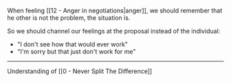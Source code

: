 When feeling [[12 - Anger in negotiations|anger]], we should remember that he other is not the problem, the situation is.

So we should channel our feelings at the proposal instead of the individual:

- "I don't see how that would ever work"
- "I'm sorry but that just don't work for me"

---

Understanding of [[0 - Never Split The Difference]]
